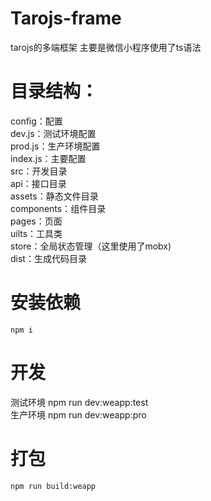 # Tarojs-frame
tarojs的多端框架 主要是微信小程序使用了ts语法  
# 目录结构：  
config：配置   
    dev.js：测试环境配置  
    prod.js：生产环境配置  
    index.js：主要配置  
src：开发目录  
    api：接口目录  
    assets：静态文件目录  
    components：组件目录  
    pages：页面  
    uilts：工具类  
    store：全局状态管理（这里使用了mobx)  
dist：生成代码目录  
  
# 安装依赖  
    npm i  

# 开发  
   测试环境 npm run dev:weapp:test  
   生产环境 npm run dev:weapp:pro  
# 打包  
    npm run build:weapp  
    
